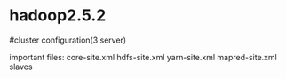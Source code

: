 # hadoop2.5.2
#cluster configuration(3 server)

important files:
core-site.xml
hdfs-site.xml
yarn-site.xml
mapred-site.xml
slaves
